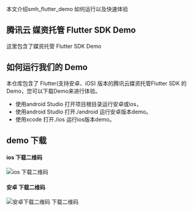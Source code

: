 本文介绍smh_flutter_demo 如何运行以及快速体验

## 腾讯云 媒资托管 Flutter SDK Demo

这里包含了媒资托管 Flutter SDK Demo

## 如何运行我们的 Demo
本仓库包含了 Flutter(支持安卓、iOS) 版本的腾讯云媒资托管Flutter SDK 的 Demo，您可以下载Demo来进行体验。
* 使用android Studio 打开项目根目录运行安卓或ios，
* 使用android Studio 打开./android 运行安卓版本demo。
* 使用xcode 打开./ios 运行ios版本demo。

## demo 下载
#### ios 下载二维码
![ios 下载二维码](https://smh-sdk-doc-1253960454.cos.ap-guangzhou.myqcloud.com/flutter_api_doc/ios.png)

#### 安卓 下载二维码
![安卓下载二维码 下载二维码](https://smh-sdk-doc-1253960454.cos.ap-guangzhou.myqcloud.com/flutter_api_doc/android.png)
